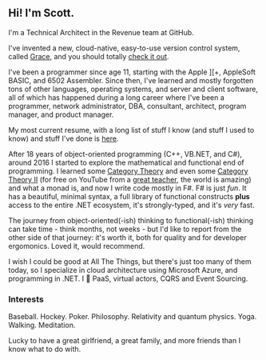 ## Hi! I'm Scott.

<!--
**ScottArbeit/ScottArbeit** is a ✨ _special_ ✨ repository because its `README.md` (this file) appears on your GitHub profile.

Here are some ideas to get you started:

- 🔭 I’m currently working on ...
- 🌱 I’m currently learning ...
- 👯 I’m looking to collaborate on ...
- 🤔 I’m looking for help with ...
- 💬 Ask me about ...
- 📫 How to reach me: ...
- 😄 Pronouns: ...
- ⚡ Fun fact: ...
-->

I'm a Technical Architect in the Revenue team at GitHub.

I've invented a new, cloud-native, easy-to-use version control system, called [Grace](https://github.com/scottarbeit/grace), and you should totally [check it out](https://github.com/scottarbeit/grace).

I've been a programmer since age 11, starting with the Apple ][+, AppleSoft BASIC, and 6502 Assembler. Since then, I've learned and mostly forgotten tons of other languages, operating systems, and server and client software, all of which has happened during a long career where I've been a programmer, network administrator, DBA, consultant, architect, program manager, and product manager.

My most current resume, with a long list of stuff I know (and stuff I used to know) and stuff I've done is [here](https://1drv.ms/w/s!AmUyQqSnBAory7xCfzgOHZjZlwvyrQ?e=0DbFc6).

After 18 years of object-oriented programming (C++, VB.NET, and C#), around 2016 I started to explore the mathematical and functional end of programming. I learned some [Category Theory](https://www.youtube.com/playlist?list=PLbgaMIhjbmEnaH_LTkxLI7FMa2HsnawM_) and even some [Category Theory II](https://www.youtube.com/playlist?list=PLbgaMIhjbmElia1eCEZNvsVscFef9m0dm) (for free on YouTube from a [great teacher](https://bartoszmilewski.com/), the world is amazing) and what a monad is, and now I write code mostly in F#. F# is just _fun_. It has a beautiful, minimal syntax, a full library of functional constructs **plus** access to the entire .NET ecosystem, it's strongly-typed, and it's _very_ fast.

The journey from object-oriented(-ish) thinking to functional(-ish) thinking can take time - think months, not weeks - but I'd like to report from the other side of that journey: it's worth it, both for quality and for developer ergomonics. Loved it, would recommend.

I wish I could be good at All The Things, but there's just too many of them today, so I specialize in cloud architecture using Microsoft Azure, and programming in .NET. I 💛 PaaS, virtual actors, CQRS and Event Sourcing.

### Interests
Baseball. Hockey. Poker. Philosophy. Relativity and quantum physics. Yoga. Walking. Meditation.

Lucky to have a great girlfriend, a great family, and more friends than I know what to do with.
